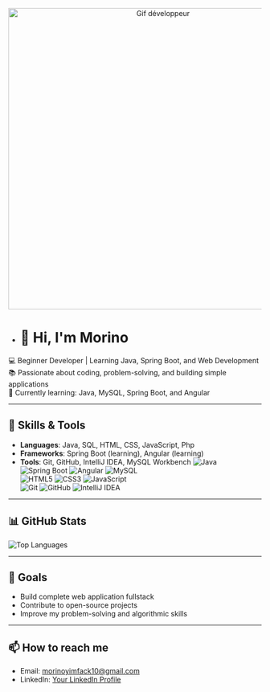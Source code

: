 <p align="center">
  <img src="https://media.giphy.com/media/qgQUggAC3Pfv687qPC/giphy.gif" width="600" alt="Gif développeur">
</p>


- # 👋 Hi, I'm Morino

💻 Beginner Developer | Learning Java, Spring Boot, and Web Development  
📚 Passionate about coding, problem-solving, and building simple applications  
🌱 Currently learning: Java, MySQL, Spring Boot, and Angular  

---

## 🔧 Skills & Tools
- **Languages**: Java, SQL, HTML, CSS, JavaScript, Php  
- **Frameworks**: Spring Boot (learning), Angular (learning)  
- **Tools**: Git, GitHub, IntelliJ IDEA, MySQL Workbench
![Java](https://img.shields.io/badge/Java-ED8B00?style=for-the-badge&logo=openjdk&logoColor=white)
![Spring Boot](https://img.shields.io/badge/Spring_Boot-6DB33F?style=for-the-badge&logo=springboot&logoColor=white)
![Angular](https://img.shields.io/badge/Angular-DD0031?style=for-the-badge&logo=angular&logoColor=white)
![MySQL](https://img.shields.io/badge/MySQL-4479A1?style=for-the-badge&logo=mysql&logoColor=white)  
![HTML5](https://img.shields.io/badge/HTML5-E34F26?style=for-the-badge&logo=html5&logoColor=white)
![CSS3](https://img.shields.io/badge/CSS3-1572B6?style=for-the-badge&logo=css3&logoColor=white)
![JavaScript](https://img.shields.io/badge/JavaScript-F7DF1E?style=for-the-badge&logo=javascript&logoColor=black)  
![Git](https://img.shields.io/badge/Git-F05032?style=for-the-badge&logo=git&logoColor=white)
![GitHub](https://img.shields.io/badge/GitHub-181717?style=for-the-badge&logo=github&logoColor=white)
![IntelliJ IDEA](https://img.shields.io/badge/IntelliJ_IDEA-000000?style=for-the-badge&logo=intellijidea&logoColor=white)


---

## 📊 GitHub Stats  

![Top Languages](https://github-readme-stats.vercel.app/api/top-langs/?username=morino237&layout=compact&theme=tokyonight)

---

## 🌟 Goals
- Build  complete web application fullstack  
- Contribute to open-source projects  
- Improve my problem-solving and algorithmic skills  

---

## 📫 How to reach me
- Email:  morinoyimfack10@gmail.com
- LinkedIn: [Your LinkedIn Profile](https://www.linkedin.com/in/morino-yimfack-94599b364)


